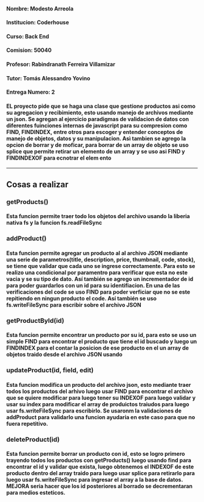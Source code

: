 #### Nombre: Modesto Arreola

#### Institucion: Coderhouse

#### Curso: Back End

#### Comision: 50040

#### Profesor: Rabindranath Ferreira Villamizar

#### Tutor: Tomás Alessandro Yovino

#### Entrega Numero: 2

#### EL proyecto pide que se haga una clase que gestione productos asi como su agregacion y recibimiento, esto usando manejo de archivos mediante un json. Se agregan al ejercicio paradigmas de validacion de datos con diferentes fuinciones internas de javascript para su compresion como FIND, FINDINDEX, entre otros para escoger y entender conceptos de manejo de objetos, datos y su manipulacion. Asì tambien se agrego la opcion de borrar y de moficar, para borrar de un array de objeto se uso splice que permite retirar un elemento de un array y se uso asi FIND y FINDINDEXOF para ecnotrar el elem ento

---

## Cosas a realizar

### getProducts()
#### Esta funcion permite traer todo los objetos del archivo usando la liberia nativa fs y la funcion fs.readFileSync

### addProduct()
#### Esta funcion permite agregar un producto al al archivo JSON mediante una serie de parametros(title, description, price, thumbnail, code, stock), se tiene que validar que cada uno se ingrese correctamente. Para esto se realizo una condicional por paramentro para verificar que esta no este vacia y se su tipo de dato. Así también se agrego un incrementador de id para poder guardarlos con un id para su identifiacion. En una de las verificaciones del code se uso FIND para poder verficiar que no se este repitiendo en ningun producto el code. Así también se uso fs.writeFileSync para escribir sobre el archivo JSON

### getProductById(id)
#### Esta funcion permite encontrar un producto por su id, para esto se uso un simple FIND para encontrar el producto que tiene el id buscado y luego un FINDINDEX para el contar la posicion de ese producto en el un array de objetos traido desde el archivo JSON usando 

### updateProduct(id, field, edit)
#### Esta funcion modifica un producto del archivo json, esto mediante traer todos los productos del arhivo luego usar FIND para encontrar el archivo que se quiere modificar para luego tener su INDEXOF para luego validar y usar su index para modificar el array de produictos traiudos para luego usar fs.writeFileSync para escribirlo. Se usaronm la validaciones de addProduct para validarlo una funcion ayudaria en este caso para que no fuera repetitivo.

### deleteProduct(id)
#### Esta funcion permite borrar un producto con id, esto se logro primero trayendo todos los productos con getProducts() luego usando find para encontrar el id y validar que exista, luego obtenemos el INDEXOF de este producto dentro del array traido para luego usar splice para retirarlo para luego usar fs.writeFileSync para ingresar el array a la base de datos. MEJORA seria hacer que los id posteriores al borrado se decrementaran para medios esteticos.